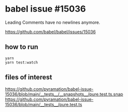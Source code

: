 # babel issue #15036 

Leading Comments have no newlines anymore.

https://github.com/babel/babel/issues/15036


## how to run

```
yarn
yarn test:watch
```

## files of interest

https://github.com/pyramation/babel-issue-15036/blob/main/__tests__/__snapshots__/pure.test.ts.snap
https://github.com/pyramation/babel-issue-15036/blob/main/__tests__/pure.test.ts
